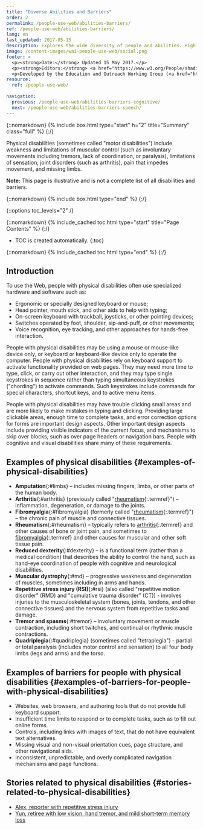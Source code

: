 ```yaml
---
title: "Diverse Abilities and Barriers"
order: 2
permalink: /people-use-web/abilities-barriers/
ref: /people-use-web/abilities-barriers/
lang: en
last_updated: 2017-05-15
description: Explores the wide diversity of people and abilities. Highlights some web accessibility barriers that people commonly experience because of inaccessible websites and web tools.
image: /content-images/wai-people-use-web/social.png
footer: >
  <p><strong>Date:</strong> Updated 15 May 2017.</p>
  <p><strong>Editors:</strong> <a href="https://www.w3.org/People/shadi/">Shadi Abou_Zahra</a>. Previous editor: <a href="https://www.w3.org/People/Brewer/">Judy Brewer</a>. <a href="https://www.w3.org/WAI/intro/people-use-web/acknowledgments">Acknowledgments</a>.</p>
  <p>Developed by the Education and Outreach Working Group (<a href="http://www.w3.org/WAI/EO/">EOWG</a>). Previously developed with the <a href="https://www.w3.org/WAI/EO/2008/wai-age-tf">WAI-AGE Task Force</a>, with support of the <a href="https://www.w3.org/WAI/WAI-AGE/">WAI-AGE Project</a>.</p>
resource:
  ref: /people-use-web/
  
navigation:
  previous: /people-use-web/abilities-barriers-cognitive/
  next: /people-use-web/abilities-barriers-speech/
---
```


{::nomarkdown}
{% include box.html type="start" h="2" title="Summary" class="full" %}
{:/}

Physical disabilities (sometimes called "motor disabilities") include weakness and limitations of muscular control (such as involuntary movements including tremors, lack of coordination, or paralysis), limitations of sensation, joint disorders (such as arthritis), pain that impedes movement, and missing limbs.

**Note:** This page is illustrative and is not a complete list of all disabilities and barriers.

{::nomarkdown}
{% include box.html type="end" %}
{:/}


{::options toc_levels="2" /}

{::nomarkdown}
{% include_cached toc.html type="start" title="Page Contents" %}
{:/}

-   TOC is created automatically.
{:toc}

{::nomarkdown}
{% include_cached toc.html type="end" %}
{:/}

## Introduction

To use the Web, people with physical disabilities often use specialized hardware and software such as:

- Ergonomic or specially designed keyboard or mouse; 
- Head pointer, mouth stick, and other aids to help with typing; 
- On-screen keyboard with trackball, joysticks, or other pointing devices; 
- Switches operated by foot, shoulder, sip-and-puff, or other movements; 
- Voice recognition, eye tracking, and other approaches for hands-free interaction.

People with physical disabilities may be using a mouse or mouse-like device only, or keyboard or keyboard-like device only to operate the computer. People with physical disabilities rely on keyboard support to activate functionality provided on web pages. They may need more time to type, click, or carry out other interaction, and they may type single keystrokes in sequence rather than typing simultaneous keystrokes ("chording") to activate commands. Such keystrokes include commands for special characters, shortcut keys, and to active menu items.

People with physical disabilities may have trouble clicking small areas and are more likely to make mistakes in typing and clicking. Providing large clickable areas, enough time to complete tasks, and error correction options for forms are important design aspects. Other important design aspects include providing visible indicators of the current focus, and mechanisms to skip over blocks, such as over page headers or navigation bars. People with cognitive and visual disabilities share many of these requirements.

## Examples of physical disabilities {#examples-of-physical-disabilities}

- **Amputation**{:#limbs} – includes missing fingers, limbs, or other parts of the human body. 
- **Arthritis**{:#arthritis} (previously called "[rheumatism](#rheumatism){:.termref}") – inflammation, degeneration, or damage to the joints. 
- **Fibromyalgia**{:#fibromyalgia} (formerly called "[rheumatism](#rheumatism){:.termref}") – the chronic pain of muscle and connective tissues. 
- **Rheumatism**{:#rheumatism} – typically refers to [arthritis](#arthritis){:.termref} and other causes of bone or joint pain, and sometimes to [fibromyalgia](#fibromyalgia){:.termref} and other causes for muscular and other soft tissue pain. 
- **Reduced dexterity**{:#dexterity} – is a functional term (rather than a medical condition) that describes the ability to control the hand, such as hand-eye coordination of people with cognitive and neurological disabilities. 
- **Muscular dystrophy**{:#md} – progressive weakness and degeneration of muscles, sometimes including in arms and hands. 
- **Repetitive stress injury (RSI)**{:#rsi} (also called "repetitive motion disorder" (RMD) and "cumulative trauma disorder" (CT)) - involves injuries to the musculoskeletal system (bones, joints, tendons, and other connective tissues) and the nervous system from repetitive tasks and damage.
- **Tremor and spasms**{:#tremor} – involuntary movement or muscle contraction, including short twitches, and continual or rhythmic muscle contractions. 
- **Quadriplegia**{:#quadriplegia} (sometimes called "tetraplegia") - partial or total paralysis (includes motor control and sensation) to all four body limbs (legs and arms) and the torso.

## Examples of barriers for people with physical disabilities {#examples-of-barriers-for-people-with-physical-disabilities}

- Websites, web browsers, and authoring tools that do not provide full keyboard support. 
- Insufficient time limits to respond or to complete tasks, such as to fill out online forms. 
- Controls, including links with images of text, that do not have equivalent text alternatives. 
- Missing visual and non-visual orientation cues, page structure, and other navigational aids. 
- Inconsistent, unpredictable, and overly complicated navigation mechanisms and page functions.

## Stories related to physical disabilities {#stories-related-to-physical-disabilities}

- [Alex, reporter with repetitive stress injury](/people-use-web/user-stories-one/) 
- [Yun, retiree with low vision, hand tremor, and mild short-term memory loss](/people-use-web/user-stories-nine/)